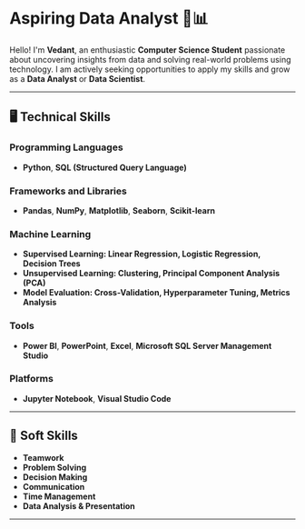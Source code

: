 # Aspiring Data Analyst 🚀📊  

Hello! I'm **Vedant**, an enthusiastic **Computer Science Student** passionate about uncovering insights from data and solving real-world problems using technology. I am actively seeking opportunities to apply my skills and grow as a **Data Analyst** or **Data Scientist**.

---

## 🖥️ Technical Skills  

### Programming Languages  
- **Python**, **SQL (Structured Query Language)**  

### Frameworks and Libraries  
- **Pandas**, **NumPy**, **Matplotlib**, **Seaborn**, **Scikit-learn**

### Machine Learning
- **Supervised Learning: Linear Regression, Logistic Regression, Decision Trees**
- **Unsupervised Learning: Clustering, Principal Component Analysis (PCA)**
- **Model Evaluation: Cross-Validation, Hyperparameter Tuning, Metrics Analysis**

### Tools  
- **Power BI**, **PowerPoint**, **Excel**, **Microsoft SQL Server Management Studio**  

### Platforms  
- **Jupyter Notebook**, **Visual Studio Code**  

---

## 🤝 Soft Skills  

- **Teamwork**  
- **Problem Solving**  
- **Decision Making**  
- **Communication**  
- **Time Management**  
- **Data Analysis & Presentation**  

---
